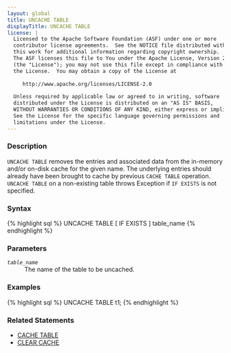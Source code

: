 ```yaml
---
layout: global
title: UNCACHE TABLE
displayTitle: UNCACHE TABLE
license: |
  Licensed to the Apache Software Foundation (ASF) under one or more
  contributor license agreements.  See the NOTICE file distributed with
  this work for additional information regarding copyright ownership.
  The ASF licenses this file to You under the Apache License, Version 2.0
  (the "License"); you may not use this file except in compliance with
  the License.  You may obtain a copy of the License at
 
     http://www.apache.org/licenses/LICENSE-2.0
 
  Unless required by applicable law or agreed to in writing, software
  distributed under the License is distributed on an "AS IS" BASIS,
  WITHOUT WARRANTIES OR CONDITIONS OF ANY KIND, either express or implied.
  See the License for the specific language governing permissions and
  limitations under the License.
---
```


### Description
`UNCACHE TABLE` removes the entries and associated data from the in-memory and/or on-disk cache for the given name. The
underlying entries should already have been brought to cache by previous `CACHE TABLE` operation. `UNCACHE TABLE` on a non-existing table throws Exception if `IF EXISTS` is not specified.

### Syntax
{% highlight sql %}
UNCACHE TABLE [ IF EXISTS ] table_name
{% endhighlight %}


### Parameters
<dl>
  <dt><code><em>table_name</em></code></dt>
  <dd>The name of the table to be uncached.</dd>
</dl>

### Examples
{% highlight sql %}
UNCACHE TABLE t1;
{% endhighlight %}

### Related Statements
  * [CACHE TABLE](sql-ref-syntax-aux-cache-cache-table.html)
  * [CLEAR CACHE](sql-ref-syntax-aux-cache-clear-cache.html)

